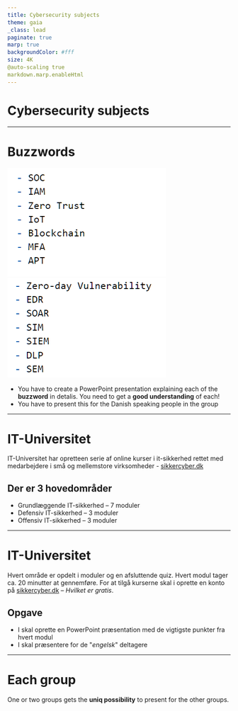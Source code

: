 ```yaml
---
title: Cybersecurity subjects
theme: gaia
_class: lead
paginate: true
marp: true
backgroundColor: #fff
size: 4K
@auto-scaling true
markdown.marp.enableHtml
---
```


<!-- _backgroundColor: black -->
<!-- _color: white -->
# Cybersecurity subjects <!--fit-->

---

# Buzzwords

![bg left:50% 100%](../image/buzzwords1.png)
![bg right:50% 100%](../image/buzzwords2.png)

- You have to create a PowerPoint presentation explaining each of the **buzzword** in detalis. You need to get a **good understanding** of each!
- You have to present this for the Danish speaking people in the group
---

# IT-Universitet
IT-Universitet har opretteen serie af online kurser i it-sikkerhed rettet med medarbejdere i små og mellemstore virksomheder - [sikkercyber.dk](sikkercyber.dk)

## Der er 3 hovedområder
- Grundlæggende IT-sikkerhed – 7 moduler
- Defensiv IT-sikkerhed – 3 moduler
- Offensiv IT-sikkerhed – 3 moduler

---

# IT-Universitet
Hvert område er opdelt i moduler og en afsluttende quiz. Hvert modul tager ca. 20 minutter at gennemføre. For at tilgå kurserne skal i oprette en konto på [sikkercyber.dk](https://sikkercyber.dk/) – *Hvilket er gratis*.

## Opgave
- I skal oprette en PowerPoint præsentation med de vigtigste punkter fra hvert modul
- I skal præsentere for de "*engelsk*" deltagere

---

# Each group
One or two groups gets the **uniq possibility** to present for the other groups.